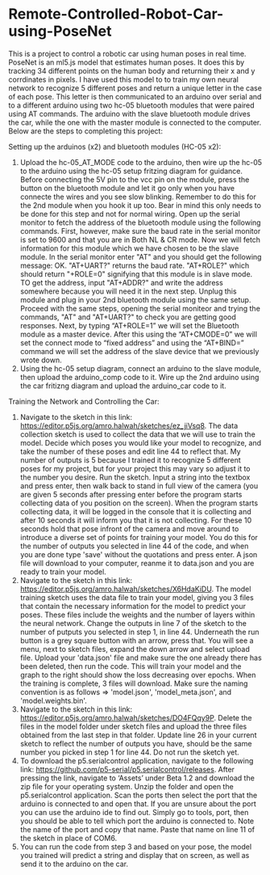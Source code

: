 # Remote-Controlled-Robot-Car-using-PoseNet
This is a project to control a robotic car using human poses in real time. PoseNet is an ml5.js model that estimates human poses. It does this by tracking 34 different points on the human body and returning their x and y corrdinates in pixels. I have used this model to to train my own neural network to recognize 5 different poses and return a unique letter in the case of each pose. This letter is then communicated to an arduino over serial and to a different arduino using two hc-05 bluetooth modules that were paired using AT commands. The arduino with the slave bluetooth module drives the car, while the one with the master module is connected to the computer. Below are the steps to completing this project:

Setting up the arduinos (x2) and bluetooth modules (HC-05 x2):
1. Upload the hc-05_AT_MODE code to the arduino, then wire up the hc-05 to the arduino using the hc-05 setup fritzing diagram for guidance. Before connecting the 5V pin to the vcc pin on the module, press the button on the bluetooth module and let it go only when you have connecte the wires and you see slow blinking. Remember to do this for the 2nd module when you hook it up too. Bear in mind this only needs to be done for this step and not for normal wiring. Open up the serial monitor to fetch the address of the bluetooth module using the following commands. First, however, make sure the baud rate in the serial monitor is set to 9600 and that you are in Both NL & CR mode. Now we will fetch information for this module which we have chosen to be the slave module. In the serial monitor enter "AT" and you should get the following message: OK. "AT+UART?" returns the baud rate. "AT+ROLE?" which should return "+ROLE=0" signifying that this module is in slave mode. TO get the address, input "AT+ADDR?" and write the address somewhere because you will need it in the next step. Unplug this module and plug in your 2nd bluetooth module using the same setup. Proceed with the same steps, opening the serial moniteor and trying the commands, "AT" and "AT+UART?" to check you are getting good responses. Next, by typing “AT+ROLE=1” we will set the Bluetooth module as a master device. After this using the “AT+CMODE=0” we will set the connect mode to “fixed address” and using the “AT+BIND=” command we will set the address of the slave device that we previously wrote down.
2. Using the hc-05 setup diagram, connect an arduino to the slave module, then upload the arduino_comp code to it. Wire up the 2nd arduino using the car fritizng diagram and upload the arduino_car code to it. 

Training the Network and Controlling the Car:
1. Navigate to the sketch in this link: https://editor.p5js.org/amro.halwah/sketches/ez_jiVsq8. The data collection sketch is used to collect the data that we will use to train the model. Decide which poses you would like your model to recognize, and take the number of these poses and edit line 44 to reflect that. My number of outputs is 5 because I trained it to recognize 5 different poses for my project, but for your project this may vary so adjust it to the number you desire. Run the sketch. Input a string into the textbox and press enter, then walk back to stand in full view of the camera (you are given 5 seconds after pressing enter before the program starts collecting data of you position on the screen). When the program starts collecting data, it will be logged in the console that it is collecting and after 10 seconds it will inform you that it is not collecting. For these 10 seconds hold that pose infront of the camera and move around to introduce a diverse set of points for training your model. You do this for the number of outputs you selected in line 44 of the code, and when you are done type 'save' without the quotations and press enter. A json file will download to your computer, reanme it to data.json and you are ready to train your model.
2. Navigate to the sketch in this link: https://editor.p5js.org/amro.halwah/sketches/X6HdaKiDU. The model training sketch uses the data file to train your model, giving you 3 files that contain the necessary information for the model to predict your poses. These files include the weights and the number of layers within the neural network. Change the outputs in line 7 of the sketch to the number of putputs you selected in step 1, in line 44. Underneath the run button is a grey square button with an arrow, press that. You will see a menu, next to sketch files, expand the down arrow and select upload file. Upload your 'data.json' file and make sure the one already there has been deleted, then run the code. This will train your model and the graph to the right should show the loss decreasing over epochs. When the training is complete, 3 files will download. Make sure the naming convention is as follows => 'model.json', 'model_meta.json', and 'model.weights.bin'.
3. Navigate to the sketch in this link: https://editor.p5js.org/amro.halwah/sketches/DO4FQqy9P. Delete the files in the model folder under sketch files and upload the three files obtained from the last step in that folder. Update line 26 in your current sketch to reflect the number of outputs you have, should be the same number you picked in step 1 for line 44. Do not run the sketch yet.
4. To download the p5.serialcontrol application, navigate to the following link: https://github.com/p5-serial/p5.serialcontrol/releases. After pressing the link, navigate to ‘Assets’ under Beta 1.2 and download the zip file for your operating system. Unzip the folder and open the p5.serialcontrol application. Scan the ports then select the port that the arduino is connected to and open that. If you are unsure about the port you can use the arduino ide to find out. Simply go to tools, port, then you should be able to tell which port the arduino is connected to. Note the name of the port and copy that name. Paste that name on line 11 of the sketch in place of COM6.
5. You can run the code from step 3 and based on your pose, the model you trained will predict a string and display that on screen, as well as send it to the arduino on the car.
